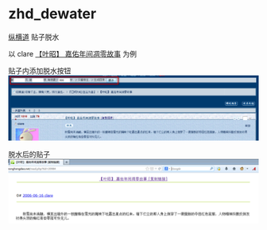 zhd_dewater
===========

[纵横道](http://www.zonghengdao.net) 贴子脱水

以 clare [【叶昭】 嘉佑年间凋零故事](http://www.zonghengdao.net/read.php?tid=20984) 为例

贴子内添加脱水按钮
![form](dewater_form.png)

脱水后的贴子
![thread](dewater_thread.png)
